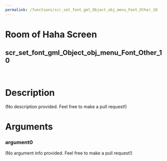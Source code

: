 ```yaml
---
permalink: /functions/scr_set_font_gml_Object_obj_menu_Font_Other_10
---
```

# Room of Haha Screen  
## scr_set_font_gml_Object_obj_menu_Font_Other_10  
&nbsp;  
# Description  
(No description provided. Feel free to make a pull request!) 
&nbsp;  
# Arguments
### argument0
(No argument info provided. Feel free to make a pull request!)
&nbsp;  


